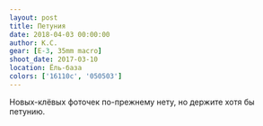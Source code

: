 ```yaml
---
layout: post
title: Петуния
date: 2018-04-03 00:00:00
author: К.С.
gear: [E-3, 35mm macro]
shoot_date: 2017-03-10
location: Ёль-база
colors: ['16110c', '050503']
---
```

Новых-клёвых фоточек по-прежнему нету, но держите хотя бы петунию.
